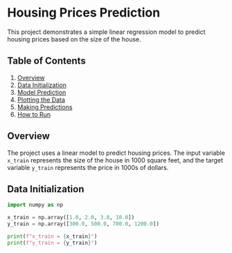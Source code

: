 # Housing Prices Prediction

This project demonstrates a simple linear regression model to predict housing prices based on the size of the house.

## Table of Contents

1. [Overview](#overview)
2. [Data Initialization](#data-initialization)
3. [Model Prediction](#model-prediction)
4. [Plotting the Data](#plotting-the-data)
5. [Making Predictions](#making-predictions)
6. [How to Run](#how-to-run)

## Overview

The project uses a linear model to predict housing prices. The input variable `x_train` represents the size of the house in 1000 square feet, and the target variable `y_train` represents the price in 1000s of dollars.

## Data Initialization

```python
import numpy as np

x_train = np.array([1.0, 2.0, 3.0, 10.0])
y_train = np.array([300.0, 500.0, 700.0, 1200.0])

print(f"x_train = {x_train}")
print(f"y_train = {y_train}")
